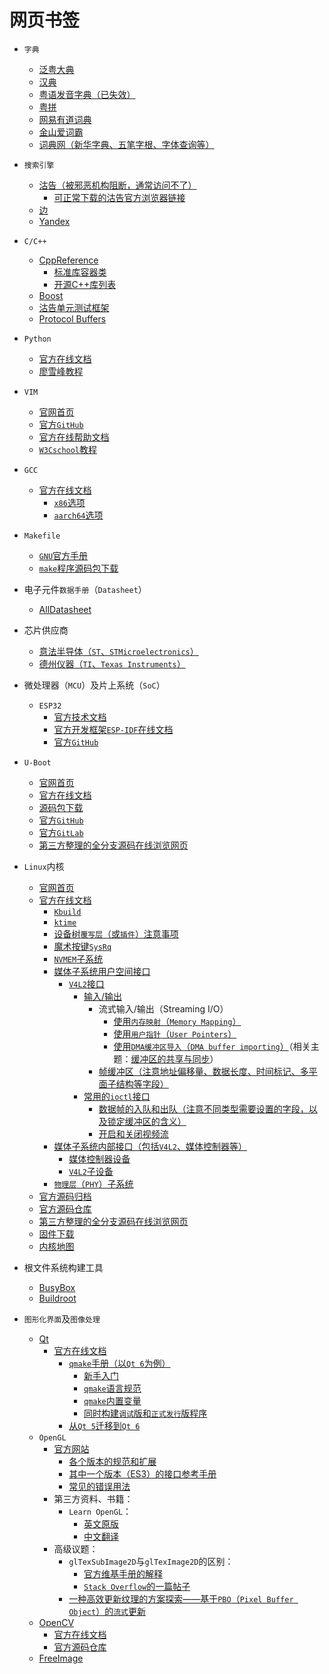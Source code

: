 <meta http-equiv="Content-Type" content="text/html; charset=utf-8" />
<base target="_blank" />

# 网页书签

* `字典`
    * [泛粤大典](https://www.jyutdict.org/)
    * [汉典](https://www.zdic.net/)
    * [粤语发音字典（已失效）](http://www.yueyv.com/)
    * [粤拼](https://jyutping.org/)
    * [网易有道词典](https://dict.youdao.com/)
    * [金山爱词霸](https://www.iciba.com/)
    * [词典网（新华字典、五笔字根、字体查询等）](https://www.cidianwang.com/zd/)

* `搜索引擎`
    * [沽告（被邪恶机构阻断，通常访问不了）](https://www.google.com/)
        * [可正常下载的沽告官方浏览器链接](https://www.google.cn/chrome/?standalone=1)
    * [边](https://bing.com/?ensearch=1)
    * [Yandex](https://yandex.com/)

* `C/C++`
    * [CppReference](https://www.cppreference.com/)
        * [标准库容器类](https://en.cppreference.com/w/cpp/container)
        * [开源C++库列表](https://zh.cppreference.com/w/cpp/links/libs)
    * [Boost](https://www.boost.org/)
    * [沽告单元测试框架](https://github.com/google/googletest)
    * [Protocol Buffers](https://github.com/google/protobuf.git)

* `Python`
    * [官方在线文档](https://docs.python.org/)
    * [廖雪峰教程](https://www.liaoxuefeng.com/wiki/1016959663602400)

* `VIM`
    * [官网首页](https://www.vim.org/)
    * [官方`GitHub`](https://github.com/vim/vim)
    * [官方在线帮助文档](https://vimhelp.org/)
    * [`W3Cschool`教程](https://www.w3cschool.cn/vim/)

* `GCC`
    * [官方在线文档](https://gcc.gnu.org/onlinedocs/gcc/)
        * [`x86`选项](https://gcc.gnu.org/onlinedocs/gcc/x86-Options.html)
        * [`aarch64`选项](https://gcc.gnu.org/onlinedocs/gcc/AArch64-Options.html)

* `Makefile`
    * [`GNU`官方手册](https://www.gnu.org/software/make/manual/)
    * [`make`程序源码包下载](https://ftp.gnu.org/gnu/make/)

* 电子元件`数据手册`（`Datasheet`）
    * [AllDatasheet](https://www.alldatasheet.com/)

* 芯片供应商
    * [意法半导体（`ST`、`STMicroelectronics`）](https://www.st.com/)
    * [德州仪器（`TI`、`Texas Instruments`）](https://www.ti.com/)

* 微处理器（`MCU`）及片上系统（`SoC`）
    * `ESP32`
        * [官方技术文档](https://www.espressif.com.cn/zh-hans/support/documents/technical-documents)
        * [官方开发框架`ESP-IDF`在线文档](https://docs.espressif.com/projects/esp-idf/zh_CN/latest/esp32/index.html)
        * [官方`GitHub`](https://github.com/espressif/esp-idf)

* `U-Boot`
    * [官网首页](https://www.denx.de/project/u-boot/)
    * [官方在线文档](https://docs.u-boot.org/en/latest/)
    * [源码包下载](https://ftp.denx.de/pub/u-boot/)
    * [官方`GitHub`](https://github.com/u-boot/u-boot)
    * [官方`GitLab`](https://source.denx.de/u-boot)
    * [第三方整理的全分支源码在线浏览网页](https://elixir.bootlin.com/u-boot/latest/source)

* `Linux`内核
    * [官网首页](https://www.kernel.org/)
    * [官方在线文档](https://www.kernel.org/doc/html/latest/)
        * [`Kbuild`](https://www.kernel.org/doc/html/latest/kbuild/kbuild.html)
        * [`ktime`](https://www.kernel.org/doc/html/latest/core-api/timekeeping.html)
        * [设备树`覆写层`（或`插件`）注意事项](https://www.kernel.org/doc/html/latest/devicetree/overlay-notes.html)
        * [魔术按键`SysRq`](https://www.kernel.org/doc/html/latest/admin-guide/sysrq.html)
        * [`NVMEM`子系统](https://www.kernel.org/doc/html/latest/driver-api/nvmem.html)
        * [媒体子系统用户空间接口](https://www.kernel.org/doc/html/latest/userspace-api/media/index.html)
            * [`V4L2`接口](https://www.kernel.org/doc/html/latest/userspace-api/media/v4l/v4l2.html)
                * [输入/输出](https://www.kernel.org/doc/html/latest/userspace-api/media/v4l/io.html)
                    * 流式输入/输出（Streaming I/O）
                        * [使用`内存映射`（`Memory Mapping`）](https://www.kernel.org/doc/html/latest/userspace-api/media/v4l/mmap.html)
                        * [使用`用户指针`（`User Pointers`）](https://www.kernel.org/doc/html/latest/userspace-api/media/v4l/userp.html)
                        * [使用`DMA缓冲区导入`（`DMA buffer importing`）](https://www.kernel.org/doc/html/latest/userspace-api/media/v4l/dmabuf.html)（相关主题：[缓冲区的共享与同步](https://www.kernel.org/doc/html/latest/driver-api/dma-buf.html)）
                    * [帧缓冲区（注意地址偏移量、数据长度、时间标记、多平面子结构等字段）](https://www.kernel.org/doc/html/latest/userspace-api/media/v4l/buffer.html)
                * [常用的`ioctl`接口](https://www.kernel.org/doc/html/latest/userspace-api/media/v4l/user-func.html)
                    * [数据帧的入队和出队（注意不同类型需要设置的字段，以及锁定缓冲区的含义）](https://www.kernel.org/doc/html/latest/userspace-api/media/v4l/vidioc-qbuf.html)
                    * [开启和关闭视频流](https://www.kernel.org/doc/html/latest/userspace-api/media/v4l/vidioc-streamon.html)
        * [媒体子系统内部接口（包括`V4L2`、媒体控制器等）](https://www.kernel.org/doc/html/latest/driver-api/media/index.html)
            * [媒体控制器设备](https://www.kernel.org/doc/html/latest/driver-api/media/mc-core.html)
            * [`V4L2`子设备](https://www.kernel.org/doc/html/latest/driver-api/media/v4l2-subdev.html)
        * [`物理层`（`PHY`）子系统](https://www.kernel.org/doc/html/latest/driver-api/phy/phy.html)
    * [官方源码归档](https://mirrors.kernel.org/pub/linux/kernel/)
    * [官方源码仓库](https://github.com/torvalds/linux)
    * [第三方整理的全分支源码在线浏览网页](https://elixir.bootlin.com/linux/latest/source)
    * [固件下载](https://git.kernel.org/pub/scm/linux/kernel/git/firmware/linux-firmware.git/plain)
    * [内核地图](https://makelinux.github.io/kernel/map/)

* 根文件系统构建工具
    * [BusyBox](https://busybox.net)
    * [Buildroot](https://buildroot.org/)

* `图形化界面`及`图像处理`
    * [Qt](https://www.qt.io/)
        * [官方在线文档](https://doc.qt.io/)
            * [`qmake`手册（以`Qt 6`为例）](https://doc.qt.io/qt-6/qmake-manual.html)
                * [新手入门](https://doc.qt.io/qt-6/qmake-tutorial.html)
                * [`qmake`语言规范](https://doc.qt.io/qt-6/qmake-language.html)
                * [`qmake`内置变量](https://doc.qt.io/qt-6/qmake-variable-reference.html)
                * [同时构建`调试`版和`正式发行`版程序](https://doc.qt.io/qt-6/qmake-common-projects.html#building-and-installing-in-debug-and-release-modes)
            * [从`Qt 5`迁移到`Qt 6`](https://doc.qt.io/qt-6/portingguide.html)
    * `OpenGL`
        * [官方网站](https://www.opengl.org/)
            * [各个版本的规范和扩展](https://www.opengl.org/registry/)
            * [其中一个版本（ES3）的接口参考手册](https://registry.khronos.org/OpenGL-Refpages/es3/html/)
            * [常见的错误用法](https://www.khronos.org/opengl/wiki/Common_Mistakes)
        * 第三方资料、书籍：
            * `Learn OpenGL`：
                * [英文原版](https://learnopengl.com/)
                * [中文翻译](https://learnopengl-cn.github.io/)
        * 高级议题：
            * `glTexSubImage2D`与`glTexImage2D`的区别：
                * [官方维基手册的解释](http://www.opengl.org/wiki/Common_Mistakes#Updating_a_texture)
                * [`Stack Overflow`的一篇帖子](https://stackoverflow.com/questions/2405734/difference-between-gltexsubimage-and-glteximage-function-in-opengl)
            * [一种高效更新纹理的方案探索——基于`PBO`（`Pixel Buffer Object`）的`流式`更新](https://www.songho.ca/opengl/gl_pbo.html)
    * [OpenCV](https://opencv.org/)
        * [官方在线文档](https://docs.opencv.org/)
        * [官方源码仓库](https://github.com/opencv/opencv)
    * [FreeImage](https://freeimage.sourceforge.io/)

